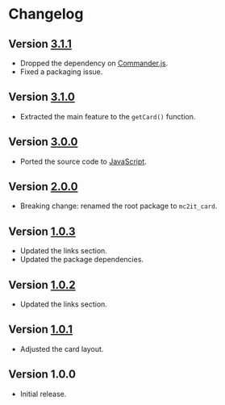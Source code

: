 # Changelog

## Version [3.1.1](https://github.com/mc2it/card/compare/v3.1.0...v3.1.1)
- Dropped the dependency on [Commander.js](https://github.com/tj/commander.js).
- Fixed a packaging issue.

## Version [3.1.0](https://github.com/mc2it/card/compare/v3.0.0...v3.1.0)
- Extracted the main feature to the `getCard()` function.

## Version [3.0.0](https://github.com/mc2it/card/compare/v2.0.0...v3.0.0)
- Ported the source code to [JavaScript](https://developer.mozilla.org/docs/Web/JavaScript).

## Version [2.0.0](https://github.com/mc2it/card/compare/v1.0.3...v2.0.0)
- Breaking change: renamed the root package to `mc2it_card`.

## Version [1.0.3](https://github.com/mc2it/card/compare/v1.0.2...v1.0.3)
- Updated the links section.
- Updated the package dependencies.

## Version [1.0.2](https://github.com/mc2it/card/compare/v1.0.1...v1.0.2)
- Updated the links section.

## Version [1.0.1](https://github.com/mc2it/card/compare/v1.0.0...v1.0.1)
- Adjusted the card layout.

## Version 1.0.0
- Initial release.
